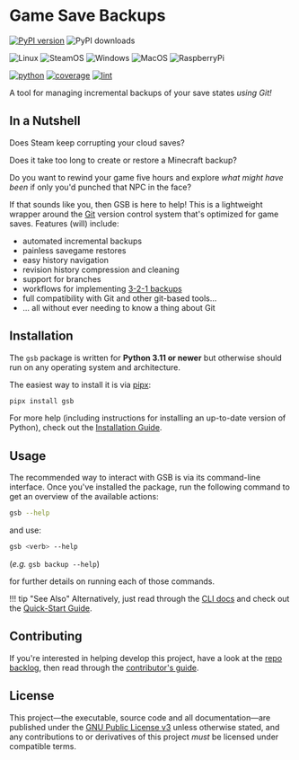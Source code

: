 # **G**ame **S**ave **B**ackups

[![PyPI version](https://badge.fury.io/py/gsb.svg)](https://badge.fury.io/py/gsb)
![PyPI downloads](https://img.shields.io/pypi/dm/gsb.svg)

![Linux](https://img.shields.io/badge/GNU/Linux-000000?style=flat-square&logo=linux&logoColor=white&color=eda445)
![SteamOS](https://img.shields.io/badge/SteamOS-3776AB.svg?style=flat-square&logo=steamdeck&logoColor=white&color=7055c3)
![Windows](https://img.shields.io/badge/Windows-0078D6?style=flat-square&logo=windows&logoColor=white)
![MacOS](https://img.shields.io/badge/mac%20os-000000?style=flat-square&logo=apple&logoColor=white&color=434334)
![RaspberryPi](https://img.shields.io/badge/Raspberry%20Pi-000000?style=flat-square&logo=raspberrypi&logoColor=white&color=c51a4a)

[![python](https://img.shields.io/badge/Python-3.11,3.12-3776AB.svg?style=flat&logo=python&logoColor=white&color=ffdc53&labelColor=3d7aaa)](https://www.python.org)
[![coverage](https://openbagtwo.github.io/gsb/dev/img/coverage.svg)](https://openbagtwo.github.io/gsb/dev/coverage)
[![lint](https://openbagtwo.github.io/gsb/dev/img/pylint.svg)](https://openbagtwo.github.io/gsb/dev/lint-report.txt)


A tool for managing incremental backups of your save states _using Git!_

## In a Nutshell

Does Steam keep corrupting your cloud saves?

Does it take too long to create or restore a Minecraft backup?

Do you want to rewind your game five hours and explore _what might have been_ if
only you'd punched that NPC in the face?

If that sounds like you, then GSB is here to help! This is a lightweight wrapper
around the [Git](https://git-scm.com/) version control system that's optimized for
game saves. Features (will) include:

- automated incremental backups
- painless savegame restores
- easy history navigation
- revision history compression and cleaning
- support for branches
- workflows for implementing [3-2-1 backups](https://www.jeffgeerling.com/blog/2021/my-backup-plan)
- full compatibility with Git and other git-based tools...
- ... all without ever needing to know a thing about Git


## Installation

The `gsb` package is written for **Python 3.11 or newer** but otherwise
should run on any operating system and architecture.

The easiest way to install it is via [pipx](https://pypa.github.io/pipx/):

```bash
pipx install gsb
```

For more help (including instructions for installing an up-to-date version
of Python), check out the
[Installation Guide](installation).

## Usage

The recommended way to interact with GSB is via its  command-line interface.
Once you've installed the package, run the following command to get an overview of the
available actions:

```bash
gsb --help
```

and use:

```bash
gsb <verb> --help
```
(_e.g._ `gsb backup --help`)

for further details on running each of those commands.

!!! tip "See Also"
    Alternatively, just read through the [CLI docs](cli)
    and check out the [Quick-Start Guide](usage).

## Contributing

If you're interested in helping develop this project, have a look at the
[repo backlog](https://github.com/OpenBagTwo/gsb/issues), then read through the
[contributor's guide](contrib).

## License

This project—the executable, source code and all documentation—are published
under the
[GNU Public License v3](https://github.com/OpenBagTwo/gsb/blob/dev/LICENSE)
unless otherwise stated, and any contributions to or derivatives of this project
_must_ be licensed under compatible terms.
